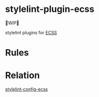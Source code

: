 # stylelint-plugin-ecss

🚧WIP🚧

stylelint plugins for [ECSS](http://ecss.io/)

# Rules

# Relation

[stylelint\-config\-ecss](https://github.com/tyankatsu0105/stylelint-config-ecss)
